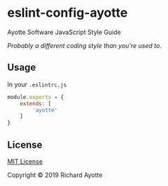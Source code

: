 # eslint-config-ayotte
Ayotte Software JavaScript Style Guide

*Probably a different coding style than you're used to.*

## Usage
In your `.eslintrc.js`

```javascript
module.exports = {
	extends: [
		'ayotte'
	]
}
```

## License
[MIT License](./LICENSE)

Copyright © 2019 Richard Ayotte
